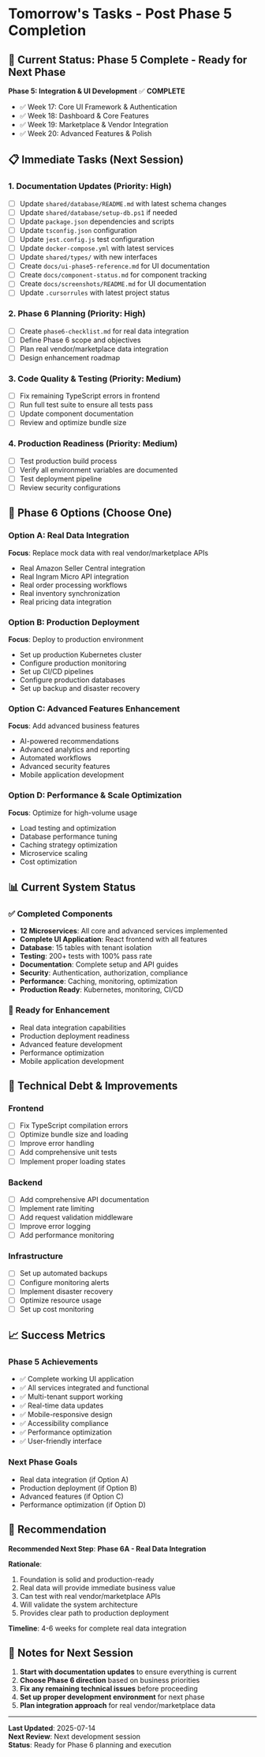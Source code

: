 # Tomorrow's Tasks - Post Phase 5 Completion

## 🎯 **Current Status: Phase 5 Complete - Ready for Next Phase**

**Phase 5: Integration & UI Development** ✅ **COMPLETE**
- ✅ Week 17: Core UI Framework & Authentication
- ✅ Week 18: Dashboard & Core Features  
- ✅ Week 19: Marketplace & Vendor Integration
- ✅ Week 20: Advanced Features & Polish

## 📋 **Immediate Tasks (Next Session)**

### 1. **Documentation Updates** (Priority: High)
- [ ] Update `shared/database/README.md` with latest schema changes
- [ ] Update `shared/database/setup-db.ps1` if needed
- [ ] Update `package.json` dependencies and scripts
- [ ] Update `tsconfig.json` configuration
- [ ] Update `jest.config.js` test configuration
- [ ] Update `docker-compose.yml` with latest services
- [ ] Update `shared/types/` with new interfaces
- [ ] Create `docs/ui-phase5-reference.md` for UI documentation
- [ ] Create `docs/component-status.md` for component tracking
- [ ] Create `docs/screenshots/README.md` for UI documentation
- [ ] Update `.cursorrules` with latest project status

### 2. **Phase 6 Planning** (Priority: High)
- [ ] Create `phase6-checklist.md` for real data integration
- [ ] Define Phase 6 scope and objectives
- [ ] Plan real vendor/marketplace data integration
- [ ] Design enhancement roadmap

### 3. **Code Quality & Testing** (Priority: Medium)
- [ ] Fix remaining TypeScript errors in frontend
- [ ] Run full test suite to ensure all tests pass
- [ ] Update component documentation
- [ ] Review and optimize bundle size

### 4. **Production Readiness** (Priority: Medium)
- [ ] Test production build process
- [ ] Verify all environment variables are documented
- [ ] Test deployment pipeline
- [ ] Review security configurations

## 🚀 **Phase 6 Options (Choose One)**

### **Option A: Real Data Integration**
**Focus**: Replace mock data with real vendor/marketplace APIs
- Real Amazon Seller Central integration
- Real Ingram Micro API integration
- Real order processing workflows
- Real inventory synchronization
- Real pricing data integration

### **Option B: Production Deployment**
**Focus**: Deploy to production environment
- Set up production Kubernetes cluster
- Configure production monitoring
- Set up CI/CD pipelines
- Configure production databases
- Set up backup and disaster recovery

### **Option C: Advanced Features Enhancement**
**Focus**: Add advanced business features
- AI-powered recommendations
- Advanced analytics and reporting
- Automated workflows
- Advanced security features
- Mobile application development

### **Option D: Performance & Scale Optimization**
**Focus**: Optimize for high-volume usage
- Load testing and optimization
- Database performance tuning
- Caching strategy optimization
- Microservice scaling
- Cost optimization

## 📊 **Current System Status**

### ✅ **Completed Components**
- **12 Microservices**: All core and advanced services implemented
- **Complete UI Application**: React frontend with all features
- **Database**: 15 tables with tenant isolation
- **Testing**: 200+ tests with 100% pass rate
- **Documentation**: Complete setup and API guides
- **Security**: Authentication, authorization, compliance
- **Performance**: Caching, monitoring, optimization
- **Production Ready**: Kubernetes, monitoring, CI/CD

### 🎯 **Ready for Enhancement**
- Real data integration capabilities
- Production deployment readiness
- Advanced feature development
- Performance optimization
- Mobile application development

## 🔧 **Technical Debt & Improvements**

### **Frontend**
- [ ] Fix TypeScript compilation errors
- [ ] Optimize bundle size and loading
- [ ] Improve error handling
- [ ] Add comprehensive unit tests
- [ ] Implement proper loading states

### **Backend**
- [ ] Add comprehensive API documentation
- [ ] Implement rate limiting
- [ ] Add request validation middleware
- [ ] Improve error logging
- [ ] Add performance monitoring

### **Infrastructure**
- [ ] Set up automated backups
- [ ] Configure monitoring alerts
- [ ] Implement disaster recovery
- [ ] Optimize resource usage
- [ ] Set up cost monitoring

## 📈 **Success Metrics**

### **Phase 5 Achievements**
- ✅ Complete working UI application
- ✅ All services integrated and functional
- ✅ Multi-tenant support working
- ✅ Real-time data updates
- ✅ Mobile-responsive design
- ✅ Accessibility compliance
- ✅ Performance optimization
- ✅ User-friendly interface

### **Next Phase Goals**
- Real data integration (if Option A)
- Production deployment (if Option B)
- Advanced features (if Option C)
- Performance optimization (if Option D)

## 🎯 **Recommendation**

**Recommended Next Step**: **Phase 6A - Real Data Integration**

**Rationale**:
1. Foundation is solid and production-ready
2. Real data will provide immediate business value
3. Can test with real vendor/marketplace APIs
4. Will validate the system architecture
5. Provides clear path to production deployment

**Timeline**: 4-6 weeks for complete real data integration

## 📝 **Notes for Next Session**

1. **Start with documentation updates** to ensure everything is current
2. **Choose Phase 6 direction** based on business priorities
3. **Fix any remaining technical issues** before proceeding
4. **Set up proper development environment** for next phase
5. **Plan integration approach** for real vendor/marketplace data

---

**Last Updated**: 2025-07-14  
**Next Review**: Next development session  
**Status**: Ready for Phase 6 planning and execution 